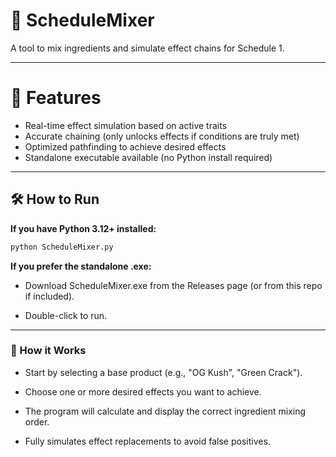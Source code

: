 # 📜 ScheduleMixer
A tool to mix ingredients and simulate effect chains for Schedule 1.

---

# 🚀 Features
- Real-time effect simulation based on active traits
- Accurate chaining (only unlocks effects if conditions are truly met)
- Optimized pathfinding to achieve desired effects
- Standalone executable available (no Python install required)

---

## 🛠 How to Run

**If you have Python 3.12+ installed:**

```bash
python ScheduleMixer.py
```

**If you prefer the standalone .exe:**

- Download ScheduleMixer.exe from the Releases page (or from this repo if included).

- Double-click to run.

---

### 🎯 How it Works
- Start by selecting a base product (e.g., "OG Kush", "Green Crack").

- Choose one or more desired effects you want to achieve.

- The program will calculate and display the correct ingredient mixing order.

- Fully simulates effect replacements to avoid false positives.


